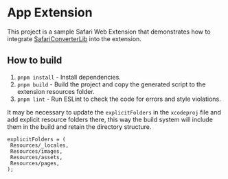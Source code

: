 # App Extension

This project is a sample Safari Web Extension that demonstrates how to integrate
[SafariConverterLib][safariconverterlib] into the extension.

[safariconverterlib]: https://github.com/AdguardTeam/SafariConverterLib

## How to build

1. `pnpm install` - Install dependencies.
2. `pnpm build` - Build the project and copy the generated script to the
    extension resources folder.
3. `pnpm lint` - Run ESLint to check the code for errors and style violations.

It may be necessary to update the `explicitFolders` in the `xcodeproj` file and
add explicit resource folders there, this way the build system will include
them in the build and retain the directory structure.

```text
explicitFolders = (
 Resources/_locales,
 Resources/images,
 Resources/assets,
 Resources/pages,
);
```
